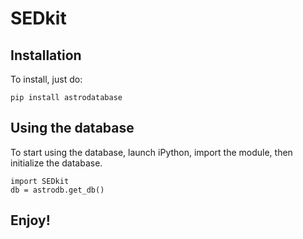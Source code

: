 # SEDkit

## Installation

To install, just do:

```pip install astrodatabase```

## Using the database

To start using the database, launch iPython, import the module, then initialize the database.

```
import SEDkit
db = astrodb.get_db()
```

## Enjoy!
